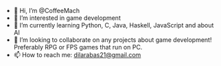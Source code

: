 - 👋 Hi, I’m @CoffeeMach
- 👀 I’m interested in game development
- 🌱 I’m currently learning Python, C, Java, Haskell, JavaScript and about AI
- 💞️ I’m looking to collaborate on any projects about game development! Preferably RPG or FPS games that run on PC.
- 📫 How to reach me: dilarabas21@gmail.com

<!---
CoffeeMach/CoffeeMach is a ✨ special ✨ repository because its `README.md` (this file) appears on your GitHub profile.
You can click the Preview link to take a look at your changes.
--->
